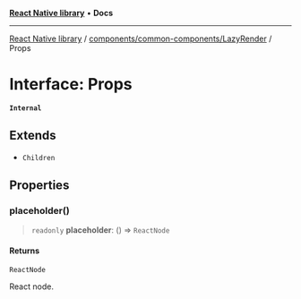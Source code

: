 [**React Native library**](../../../../index.md) • **Docs**

***

[React Native library](../../../../modules.md) / [components/common-components/LazyRender](../index.md) / Props

# Interface: Props

**`Internal`**

## Extends

- `Children`

## Properties

### placeholder()

> `readonly` **placeholder**: () => `ReactNode`

#### Returns

`ReactNode`

React node.

